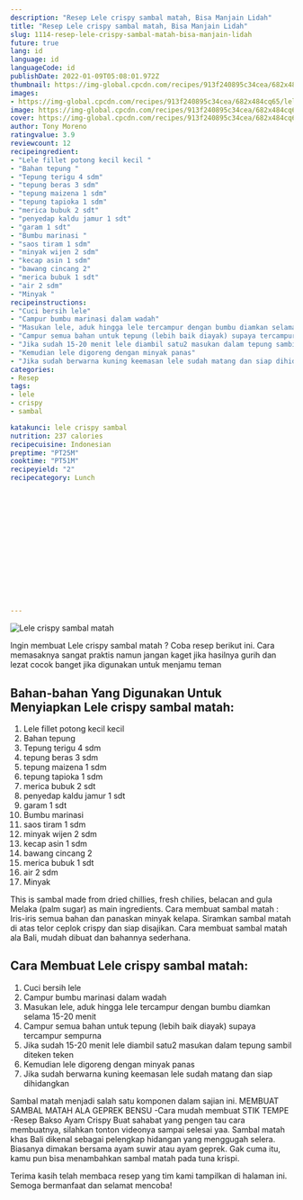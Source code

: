 ```yaml
---
description: "Resep Lele crispy sambal matah, Bisa Manjain Lidah"
title: "Resep Lele crispy sambal matah, Bisa Manjain Lidah"
slug: 1114-resep-lele-crispy-sambal-matah-bisa-manjain-lidah
future: true
lang: id
language: id
languageCode: id
publishDate: 2022-01-09T05:08:01.972Z 
thumbnail: https://img-global.cpcdn.com/recipes/913f240895c34cea/682x484cq65/lele-crispy-sambal-matah-foto-resep-utama.png
images:
- https://img-global.cpcdn.com/recipes/913f240895c34cea/682x484cq65/lele-crispy-sambal-matah-foto-resep-utama.png
image: https://img-global.cpcdn.com/recipes/913f240895c34cea/682x484cq65/lele-crispy-sambal-matah-foto-resep-utama.png
cover: https://img-global.cpcdn.com/recipes/913f240895c34cea/682x484cq65/lele-crispy-sambal-matah-foto-resep-utama.png
author: Tony Moreno
ratingvalue: 3.9
reviewcount: 12
recipeingredient:
- "Lele fillet potong kecil kecil "
- "Bahan tepung "
- "Tepung terigu 4 sdm"
- "tepung beras 3 sdm"
- "tepung maizena 1 sdm"
- "tepung tapioka 1 sdm"
- "merica bubuk 2 sdt"
- "penyedap kaldu jamur 1 sdt"
- "garam 1 sdt"
- "Bumbu marinasi "
- "saos tiram 1 sdm"
- "minyak wijen 2 sdm"
- "kecap asin 1 sdm"
- "bawang cincang 2"
- "merica bubuk 1 sdt"
- "air 2 sdm"
- "Minyak "
recipeinstructions:
- "Cuci bersih lele"
- "Campur bumbu marinasi dalam wadah"
- "Masukan lele, aduk hingga lele tercampur dengan bumbu diamkan selama 15-20 menit"
- "Campur semua bahan untuk tepung (lebih baik diayak) supaya tercampur sempurna"
- "Jika sudah 15-20 menit lele diambil satu2 masukan dalam tepung sambil diteken teken"
- "Kemudian lele digoreng dengan minyak panas"
- "Jika sudah berwarna kuning keemasan lele sudah matang dan siap dihidangkan"
categories:
- Resep
tags:
- lele
- crispy
- sambal

katakunci: lele crispy sambal 
nutrition: 237 calories
recipecuisine: Indonesian
preptime: "PT25M"
cooktime: "PT51M"
recipeyield: "2"
recipecategory: Lunch


     
    
    
    
    
    
    
    
    
    
    
      
    
---
```



![Lele crispy sambal matah](https://img-global.cpcdn.com/recipes/913f240895c34cea/682x484cq65/lele-crispy-sambal-matah-foto-resep-utama.png)

Ingin membuat Lele crispy sambal matah ? Coba resep berikut ini. Cara memasaknya sangat praktis namun jangan kaget jika hasilnya gurih dan lezat cocok banget jika digunakan untuk menjamu teman

<!--inarticleads1-->

## Bahan-bahan Yang Digunakan Untuk Menyiapkan Lele crispy sambal matah:

1. Lele fillet potong kecil kecil 
1. Bahan tepung 
1. Tepung terigu 4 sdm
1. tepung beras 3 sdm
1. tepung maizena 1 sdm
1. tepung tapioka 1 sdm
1. merica bubuk 2 sdt
1. penyedap kaldu jamur 1 sdt
1. garam 1 sdt
1. Bumbu marinasi 
1. saos tiram 1 sdm
1. minyak wijen 2 sdm
1. kecap asin 1 sdm
1. bawang cincang 2
1. merica bubuk 1 sdt
1. air 2 sdm
1. Minyak 

This is sambal made from dried chillies, fresh chilies, belacan and gula Melaka (palm sugar) as main ingredients. Cara membuat sambal matah : Iris-iris semua bahan dan panaskan minyak kelapa. Siramkan sambal matah di atas telor ceplok crispy dan siap disajikan. Cara membuat sambal matah ala Bali, mudah dibuat dan bahannya sederhana. 

<!--inarticleads2-->

## Cara Membuat Lele crispy sambal matah:

1. Cuci bersih lele
1. Campur bumbu marinasi dalam wadah
1. Masukan lele, aduk hingga lele tercampur dengan bumbu diamkan selama 15-20 menit
1. Campur semua bahan untuk tepung (lebih baik diayak) supaya tercampur sempurna
1. Jika sudah 15-20 menit lele diambil satu2 masukan dalam tepung sambil diteken teken
1. Kemudian lele digoreng dengan minyak panas
1. Jika sudah berwarna kuning keemasan lele sudah matang dan siap dihidangkan


Sambal matah menjadi salah satu komponen dalam sajian ini. MEMBUAT SAMBAL MATAH ALA GEPREK BENSU -Cara mudah membuat STIK TEMPE -Resep Bakso Ayam Crispy Buat sahabat yang pengen tau cara membuatnya, silahkan tonton videonya sampai selesai yaa. Sambal matah khas Bali dikenal sebagai pelengkap hidangan yang menggugah selera. Biasanya dimakan bersama ayam suwir atau ayam geprek. Gak cuma itu, kamu pun bisa menambahkan sambal matah pada tuna krispi. 

Terima kasih telah membaca resep yang tim kami tampilkan di halaman ini. Semoga bermanfaat dan selamat mencoba!
